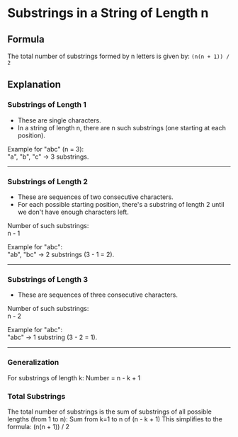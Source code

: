 # Substrings in a String of Length n

## Formula
The total number of substrings formed by n letters is given by:
`(n(n + 1)) / 2`

## Explanation

### Substrings of Length 1
- These are single characters.
- In a string of length n, there are n such substrings (one starting at each position).

Example for "abc" (n = 3):  
"a", "b", "c" → 3 substrings.

---

### Substrings of Length 2
- These are sequences of two consecutive characters.
- For each possible starting position, there's a substring of length 2 until we don't have enough characters left.

Number of such substrings:  
n - 1

Example for "abc":  
"ab", "bc" → 2 substrings (3 - 1 = 2).

---

### Substrings of Length 3
- These are sequences of three consecutive characters.

Number of such substrings:  
n - 2

Example for "abc":  
"abc" → 1 substring (3 - 2 = 1).

---

### Generalization
For substrings of length k:
Number = n - k + 1

### Total Substrings
The total number of substrings is the sum of substrings of all possible lengths (from 1 to n):
Sum from k=1 to n of (n - k + 1)
This simplifies to the formula:
(n(n + 1)) / 2
